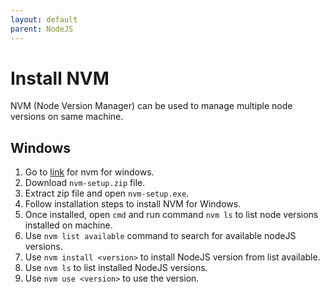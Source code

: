 ```yaml
---
layout: default
parent: NodeJS
---
```

# Install NVM

NVM (Node Version Manager) can be used to manage multiple node versions on same machine.

## Windows

1. Go to [link](https://github.com/coreybutler/nvm-windows/releases) for nvm for windows.
2. Download `nvm-setup.zip` file.
3. Extract zip file and open `nvm-setup.exe`.
4. Follow installation steps to install  NVM for Windows.
5. Once installed, open `cmd` and run command `nvm ls` to list node versions installed on machine.
6. Use `nvm list available` command to search for available nodeJS versions.
7. Use `nvm install <version>` to install NodeJS version from list available.
8. Use `nvm ls` to list installed NodeJS versions.
9. Use `nvm use <version>` to use the version.

